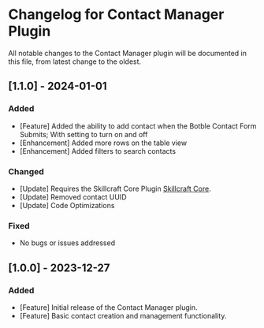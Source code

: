 # Changelog for Contact Manager Plugin

All notable changes to the Contact Manager plugin will be documented in this file, from latest change to the oldest.


## [1.1.0] - 2024-01-01

### Added
- [Feature] Added the ability to add contact when the Botble Contact Form Submits; With setting to turn on and off
- [Enhancement] Added more rows on the table view
- [Enhancement] Added filters to search contacts

### Changed
- [Update] Requires the Skillcraft Core Plugin [Skillcraft Core](https://github.comskillcraft-io/skillcraft-core).
- [Update] Removed contact UUID
- [Update] Code Optimizations

### Fixed
- No bugs or issues addressed

## [1.0.0] - 2023-12-27

### Added
- [Feature] Initial release of the Contact Manager plugin.
- [Feature] Basic contact creation and management functionality.
